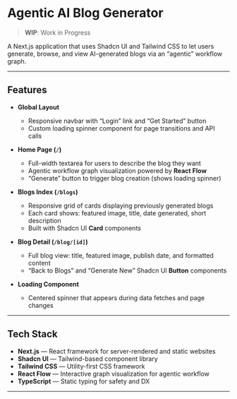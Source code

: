 # Agentic AI Blog Generator

> **WIP**: Work in Progress

A Next.js application that uses Shadcn UI and Tailwind CSS to let users generate, browse, and view AI-generated blogs via an “agentic” workflow graph.

---

## Features

- **Global Layout**

  - Responsive navbar with “Login” link and “Get Started” button
  - Custom loading spinner component for page transitions and API calls

- **Home Page (`/`)**

  - Full-width textarea for users to describe the blog they want
  - Agentic workflow graph visualization powered by **React Flow**
  - “Generate” button to trigger blog creation (shows loading spinner)

- **Blogs Index (`/blogs`)**

  - Responsive grid of cards displaying previously generated blogs
  - Each card shows: featured image, title, date generated, short description
  - Built with Shadcn UI **Card** components

- **Blog Detail (`/blog/[id]`)**

  - Full blog view: title, featured image, publish date, and formatted content
  - “Back to Blogs” and “Generate New” Shadcn UI **Button** components

- **Loading Component**
  - Centered spinner that appears during data fetches and page changes

---

## Tech Stack

- **Next.js** — React framework for server-rendered and static websites
- **Shadcn UI** — Tailwind-based component library
- **Tailwind CSS** — Utility-first CSS framework
- **React Flow** — Interactive graph visualization for agentic workflow
- **TypeScript** — Static typing for safety and DX

---
